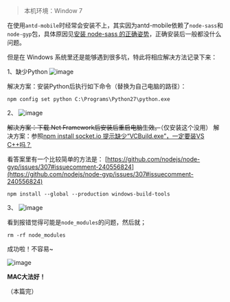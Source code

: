 > 本机环境：Window 7

在使用`antd-mobile`时经常会安装不上，其实因为antd-mobile依赖了`node-sass`和`node-gyp`包，具体原因见[安装 node-sass 的正确姿势](https://github.com/lmk123/blog/issues/28)，正确安装后一般都没什么问题。

但是在 Windows 系统里还是能够遇到很多坑，特此将相应解决方法记录下来：

1、缺少Python
![image](https://user-images.githubusercontent.com/3774016/41887612-0854ee18-7934-11e8-91a6-a3501ac23fec.png)

解决方案：安装Python后执行如下命令（替换为自己电脑的路径）：
```
npm config set python C:\Programs\Python27\python.exe
```

2、
![image](https://user-images.githubusercontent.com/3774016/41887714-7af9121e-7934-11e8-9999-747966d65886.png)

~~解决方案：下载.Net Framework后安装后重启电脑生效。~~（仅安装这个没用）
解决方案：参照[npm install socket.io 提示缺少“VCBuild.exe”，一定要装VS C++吗？](https://cnodejs.org/topic/510a98acdf9e9fcc58ee157b)

看答案里有一个比较简单的方法是：
[https://github.com/nodejs/node-gyp/issues/307#issuecomment-240556824](https://github.com/nodejs/node-gyp/issues/307#issuecomment-240556824)
```
npm install --global --production windows-build-tools
```

3、
![image](https://user-images.githubusercontent.com/3774016/41888107-572c74b4-7936-11e8-967e-e5d9be8c724d.png)

看到报错觉得可能是`node_modules`的问题，然后就；
```
rm -rf node_modules
```

成功啦！不容易~

![image](https://user-images.githubusercontent.com/3774016/41888280-3e9e45ac-7937-11e8-91d2-ecdea70abb54.png)


**MAC大法好！**

（本篇完）